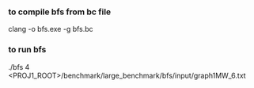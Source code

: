 ### to compile bfs from bc file
clang -o bfs.exe -g bfs.bc

### to run bfs
./bfs 4 <PROJ1_ROOT>/benchmark/large_benchmark/bfs/input/graph1MW_6.txt